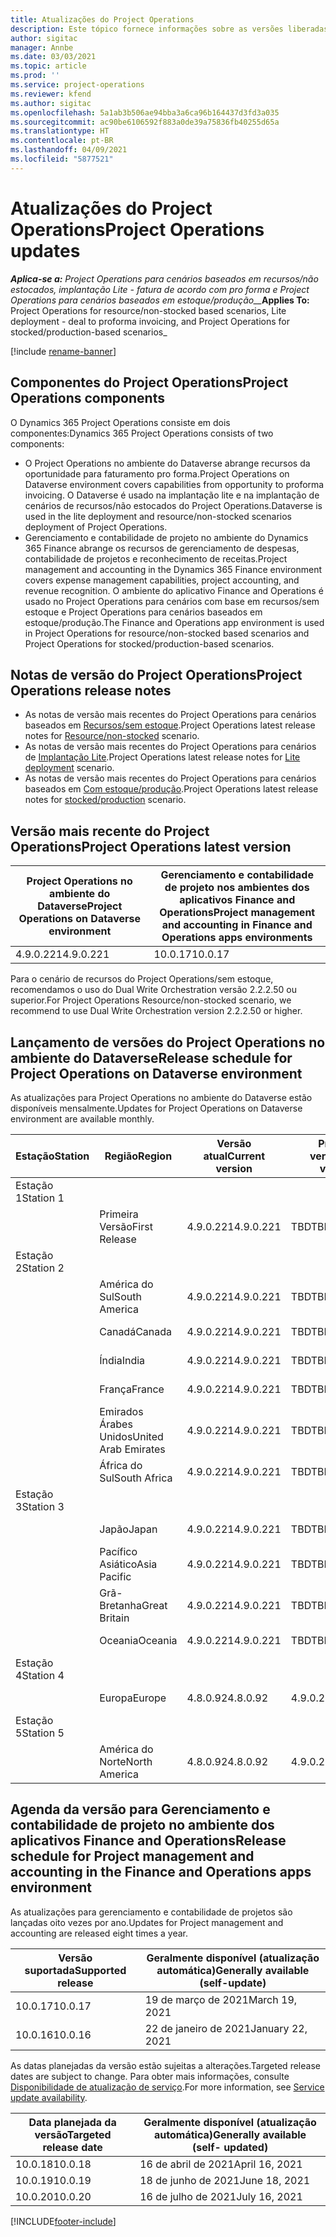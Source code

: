 ```yaml
---
title: Atualizações do Project Operations
description: Este tópico fornece informações sobre as versões liberadas do Dynamics 365 Project Operations.
author: sigitac
manager: Annbe
ms.date: 03/03/2021
ms.topic: article
ms.prod: ''
ms.service: project-operations
ms.reviewer: kfend
ms.author: sigitac
ms.openlocfilehash: 5a1ab3b506ae94bba3a6ca96b164437d3fd3a035
ms.sourcegitcommit: ac90be6106592f883a0de39a75836fb40255d65a
ms.translationtype: HT
ms.contentlocale: pt-BR
ms.lasthandoff: 04/09/2021
ms.locfileid: "5877521"
---
```

# <a name="project-operations-updates"></a><span data-ttu-id="26c3f-103">Atualizações do Project Operations</span><span class="sxs-lookup"><span data-stu-id="26c3f-103">Project Operations updates</span></span>

<span data-ttu-id="26c3f-104">_**Aplica-se a:** Project Operations para cenários baseados em recursos/não estocados, implantação Lite - fatura de acordo com pro forma e Project Operations para cenários baseados em estoque/produção__</span><span class="sxs-lookup"><span data-stu-id="26c3f-104">_**Applies To:** Project Operations for resource/non-stocked based scenarios, Lite deployment - deal to proforma invoicing, and Project Operations for stocked/production-based scenarios_</span></span>

[!include [rename-banner](~/includes/cc-data-platform-banner.md)]

## <a name="project-operations-components"></a><span data-ttu-id="26c3f-105">Componentes do Project Operations</span><span class="sxs-lookup"><span data-stu-id="26c3f-105">Project Operations components</span></span>

<span data-ttu-id="26c3f-106">O Dynamics 365 Project Operations consiste em dois componentes:</span><span class="sxs-lookup"><span data-stu-id="26c3f-106">Dynamics 365 Project Operations consists of two components:</span></span>

- <span data-ttu-id="26c3f-107">O Project Operations no ambiente do Dataverse abrange recursos da oportunidade para faturamento pro forma.</span><span class="sxs-lookup"><span data-stu-id="26c3f-107">Project Operations on Dataverse environment covers capabilities from opportunity to proforma invoicing.</span></span> <span data-ttu-id="26c3f-108">O Dataverse é usado na implantação lite e na implantação de cenários de recursos/não estocados do Project Operations.</span><span class="sxs-lookup"><span data-stu-id="26c3f-108">Dataverse is used in the lite deployment and resource/non-stocked scenarios deployment of Project Operations.</span></span>
- <span data-ttu-id="26c3f-109">Gerenciamento e contabilidade de projeto no ambiente do Dynamics 365 Finance abrange os recursos de gerenciamento de despesas, contabilidade de projetos e reconhecimento de receitas.</span><span class="sxs-lookup"><span data-stu-id="26c3f-109">Project management and accounting in the Dynamics 365 Finance environment covers expense management capabilities, project accounting, and revenue recognition.</span></span> <span data-ttu-id="26c3f-110">O ambiente do aplicativo Finance and Operations é usado no Project Operations para cenários com base em recursos/sem estoque e Project Operations para cenários baseados em estoque/produção.</span><span class="sxs-lookup"><span data-stu-id="26c3f-110">The Finance and Operations app environment is used in Project Operations for resource/non-stocked based scenarios and Project Operations for stocked/production-based scenarios.</span></span>

## <a name="project-operations-release-notes"></a><span data-ttu-id="26c3f-111">Notas de versão do Project Operations</span><span class="sxs-lookup"><span data-stu-id="26c3f-111">Project Operations release notes</span></span>
- <span data-ttu-id="26c3f-112">As notas de versão mais recentes do Project Operations para cenários baseados em [Recursos/sem estoque](whats-new-apr-2021-resource-based.md).</span><span class="sxs-lookup"><span data-stu-id="26c3f-112">Project Operations latest release notes for [Resource/non-stocked](whats-new-apr-2021-resource-based.md) scenario.</span></span>
- <span data-ttu-id="26c3f-113">As notas de versão mais recentes do Project Operations para cenários de [Implantação Lite](../pro/whats-new/whats-new-apr-2021-lite.md).</span><span class="sxs-lookup"><span data-stu-id="26c3f-113">Project Operations latest release notes for [Lite deployment](../pro/whats-new/whats-new-apr-2021-lite.md) scenario.</span></span>
- <span data-ttu-id="26c3f-114">As notas de versão mais recentes do Project Operations para cenários baseados em [Com estoque/produção](../prod-pma/whats-new/whats-new-mar-2021-stocked.md).</span><span class="sxs-lookup"><span data-stu-id="26c3f-114">Project Operations latest release notes for [stocked/production](../prod-pma/whats-new/whats-new-mar-2021-stocked.md) scenario.</span></span>

## <a name="project-operations-latest-version"></a><span data-ttu-id="26c3f-115">Versão mais recente do Project Operations</span><span class="sxs-lookup"><span data-stu-id="26c3f-115">Project Operations latest version</span></span>

| <span data-ttu-id="26c3f-116">Project Operations no ambiente do Dataverse</span><span class="sxs-lookup"><span data-stu-id="26c3f-116">Project Operations on Dataverse environment</span></span> | <span data-ttu-id="26c3f-117">Gerenciamento e contabilidade de projeto nos ambientes dos aplicativos Finance and Operations</span><span class="sxs-lookup"><span data-stu-id="26c3f-117">Project management and accounting in Finance and Operations apps environments</span></span> | 
| --- | --- |
| <span data-ttu-id="26c3f-118">4.9.0.221</span><span class="sxs-lookup"><span data-stu-id="26c3f-118">4.9.0.221</span></span> | <span data-ttu-id="26c3f-119">10.0.17</span><span class="sxs-lookup"><span data-stu-id="26c3f-119">10.0.17</span></span> |

<span data-ttu-id="26c3f-120">Para o cenário de recursos do Project Operations/sem estoque, recomendamos o uso do Dual Write Orchestration versão 2.2.2.50 ou superior.</span><span class="sxs-lookup"><span data-stu-id="26c3f-120">For Project Operations Resource/non-stocked scenario, we recommend to use Dual Write Orchestration version 2.2.2.50 or higher.</span></span>

## <a name="release-schedule-for-project-operations-on-dataverse-environment"></a><span data-ttu-id="26c3f-121">Lançamento de versões do Project Operations no ambiente do Dataverse</span><span class="sxs-lookup"><span data-stu-id="26c3f-121">Release schedule for Project Operations on Dataverse environment</span></span>

<span data-ttu-id="26c3f-122">As atualizações para Project Operations no ambiente do Dataverse estão disponíveis mensalmente.</span><span class="sxs-lookup"><span data-stu-id="26c3f-122">Updates for Project Operations on Dataverse environment are available monthly.</span></span> 

| <span data-ttu-id="26c3f-123">Estação</span><span class="sxs-lookup"><span data-stu-id="26c3f-123">Station</span></span>   | <span data-ttu-id="26c3f-124">Região</span><span class="sxs-lookup"><span data-stu-id="26c3f-124">Region</span></span>        | <span data-ttu-id="26c3f-125">Versão atual</span><span class="sxs-lookup"><span data-stu-id="26c3f-125">Current version</span></span> | <span data-ttu-id="26c3f-126">Próxima versão</span><span class="sxs-lookup"><span data-stu-id="26c3f-126">Next version</span></span> | <span data-ttu-id="26c3f-127">Geralmente disponível</span><span class="sxs-lookup"><span data-stu-id="26c3f-127">Generally available</span></span> |
|-----------|---------------|-----------------|--------------|---------------------|
| <span data-ttu-id="26c3f-128">Estação 1</span><span class="sxs-lookup"><span data-stu-id="26c3f-128">Station 1</span></span> |   &nbsp;      |    &nbsp;       | &nbsp;       |      &nbsp;         |
|   &nbsp;  | <span data-ttu-id="26c3f-129">Primeira Versão</span><span class="sxs-lookup"><span data-stu-id="26c3f-129">First Release</span></span> |  <span data-ttu-id="26c3f-130">4.9.0.221</span><span class="sxs-lookup"><span data-stu-id="26c3f-130">4.9.0.221</span></span>       | <span data-ttu-id="26c3f-131">TBD</span><span class="sxs-lookup"><span data-stu-id="26c3f-131">TBD</span></span>     | <span data-ttu-id="26c3f-132">23-Abr-21</span><span class="sxs-lookup"><span data-stu-id="26c3f-132">23-Apr-21</span></span>           |
| <span data-ttu-id="26c3f-133">Estação 2</span><span class="sxs-lookup"><span data-stu-id="26c3f-133">Station 2</span></span> |   &nbsp;      |    &nbsp;       | &nbsp;       |      &nbsp;         |
|   &nbsp;  | <span data-ttu-id="26c3f-134">América do Sul</span><span class="sxs-lookup"><span data-stu-id="26c3f-134">South America</span></span> |  <span data-ttu-id="26c3f-135">4.9.0.221</span><span class="sxs-lookup"><span data-stu-id="26c3f-135">4.9.0.221</span></span>       | <span data-ttu-id="26c3f-136">TBD</span><span class="sxs-lookup"><span data-stu-id="26c3f-136">TBD</span></span>     | <span data-ttu-id="26c3f-137">23-Abr-21</span><span class="sxs-lookup"><span data-stu-id="26c3f-137">23-Apr-21</span></span>           |
|    &nbsp; | <span data-ttu-id="26c3f-138">Canadá</span><span class="sxs-lookup"><span data-stu-id="26c3f-138">Canada</span></span>        |  <span data-ttu-id="26c3f-139">4.9.0.221</span><span class="sxs-lookup"><span data-stu-id="26c3f-139">4.9.0.221</span></span>       | <span data-ttu-id="26c3f-140">TBD</span><span class="sxs-lookup"><span data-stu-id="26c3f-140">TBD</span></span>     | <span data-ttu-id="26c3f-141">23-Abr-21</span><span class="sxs-lookup"><span data-stu-id="26c3f-141">23-Apr-21</span></span>           |
|   &nbsp;  | <span data-ttu-id="26c3f-142">Índia</span><span class="sxs-lookup"><span data-stu-id="26c3f-142">India</span></span>         |  <span data-ttu-id="26c3f-143">4.9.0.221</span><span class="sxs-lookup"><span data-stu-id="26c3f-143">4.9.0.221</span></span>       | <span data-ttu-id="26c3f-144">TBD</span><span class="sxs-lookup"><span data-stu-id="26c3f-144">TBD</span></span>     | <span data-ttu-id="26c3f-145">23-Abr-21</span><span class="sxs-lookup"><span data-stu-id="26c3f-145">23-Apr-21</span></span>           |
|   &nbsp;  | <span data-ttu-id="26c3f-146">França</span><span class="sxs-lookup"><span data-stu-id="26c3f-146">France</span></span>         |  <span data-ttu-id="26c3f-147">4.9.0.221</span><span class="sxs-lookup"><span data-stu-id="26c3f-147">4.9.0.221</span></span>       | <span data-ttu-id="26c3f-148">TBD</span><span class="sxs-lookup"><span data-stu-id="26c3f-148">TBD</span></span>     | <span data-ttu-id="26c3f-149">23-Abr-21</span><span class="sxs-lookup"><span data-stu-id="26c3f-149">23-Apr-21</span></span>           |
|   &nbsp;  | <span data-ttu-id="26c3f-150">Emirados Árabes Unidos</span><span class="sxs-lookup"><span data-stu-id="26c3f-150">United Arab Emirates</span></span>         |  <span data-ttu-id="26c3f-151">4.9.0.221</span><span class="sxs-lookup"><span data-stu-id="26c3f-151">4.9.0.221</span></span>       | <span data-ttu-id="26c3f-152">TBD</span><span class="sxs-lookup"><span data-stu-id="26c3f-152">TBD</span></span>     | <span data-ttu-id="26c3f-153">23-Abr-21</span><span class="sxs-lookup"><span data-stu-id="26c3f-153">23-Apr-21</span></span>           |
|   &nbsp;  | <span data-ttu-id="26c3f-154">África do Sul</span><span class="sxs-lookup"><span data-stu-id="26c3f-154">South Africa</span></span>         |  <span data-ttu-id="26c3f-155">4.9.0.221</span><span class="sxs-lookup"><span data-stu-id="26c3f-155">4.9.0.221</span></span>       | <span data-ttu-id="26c3f-156">TBD</span><span class="sxs-lookup"><span data-stu-id="26c3f-156">TBD</span></span>     | <span data-ttu-id="26c3f-157">23-Abr-21</span><span class="sxs-lookup"><span data-stu-id="26c3f-157">23-Apr-21</span></span>           |
| <span data-ttu-id="26c3f-158">Estação 3</span><span class="sxs-lookup"><span data-stu-id="26c3f-158">Station 3</span></span>  |      &nbsp;   |     &nbsp;      |     &nbsp;   |      &nbsp;         |
|   &nbsp;  | <span data-ttu-id="26c3f-159">Japão</span><span class="sxs-lookup"><span data-stu-id="26c3f-159">Japan</span></span>         |  <span data-ttu-id="26c3f-160">4.9.0.221</span><span class="sxs-lookup"><span data-stu-id="26c3f-160">4.9.0.221</span></span>       | <span data-ttu-id="26c3f-161">TBD</span><span class="sxs-lookup"><span data-stu-id="26c3f-161">TBD</span></span>     | <span data-ttu-id="26c3f-162">30-Abr-21</span><span class="sxs-lookup"><span data-stu-id="26c3f-162">30-Apr-21</span></span>           |
|   &nbsp;  | <span data-ttu-id="26c3f-163">Pacífico Asiático</span><span class="sxs-lookup"><span data-stu-id="26c3f-163">Asia Pacific</span></span>  |  <span data-ttu-id="26c3f-164">4.9.0.221</span><span class="sxs-lookup"><span data-stu-id="26c3f-164">4.9.0.221</span></span>       | <span data-ttu-id="26c3f-165">TBD</span><span class="sxs-lookup"><span data-stu-id="26c3f-165">TBD</span></span>     | <span data-ttu-id="26c3f-166">30-Abr-21</span><span class="sxs-lookup"><span data-stu-id="26c3f-166">30-Apr-21</span></span>           |
|   &nbsp;  | <span data-ttu-id="26c3f-167">Grã-Bretanha</span><span class="sxs-lookup"><span data-stu-id="26c3f-167">Great Britain</span></span> |  <span data-ttu-id="26c3f-168">4.9.0.221</span><span class="sxs-lookup"><span data-stu-id="26c3f-168">4.9.0.221</span></span>       | <span data-ttu-id="26c3f-169">TBD</span><span class="sxs-lookup"><span data-stu-id="26c3f-169">TBD</span></span>     | <span data-ttu-id="26c3f-170">30-Abr-21</span><span class="sxs-lookup"><span data-stu-id="26c3f-170">30-Apr-21</span></span>           |
|   &nbsp;  | <span data-ttu-id="26c3f-171">Oceania</span><span class="sxs-lookup"><span data-stu-id="26c3f-171">Oceania</span></span>       |  <span data-ttu-id="26c3f-172">4.9.0.221</span><span class="sxs-lookup"><span data-stu-id="26c3f-172">4.9.0.221</span></span>       | <span data-ttu-id="26c3f-173">TBD</span><span class="sxs-lookup"><span data-stu-id="26c3f-173">TBD</span></span>     | <span data-ttu-id="26c3f-174">30-Abr-21</span><span class="sxs-lookup"><span data-stu-id="26c3f-174">30-Apr-21</span></span>           |
| <span data-ttu-id="26c3f-175">Estação 4</span><span class="sxs-lookup"><span data-stu-id="26c3f-175">Station 4</span></span> |     &nbsp;    |     &nbsp;      |     &nbsp;   |      &nbsp;         |
|   &nbsp;  | <span data-ttu-id="26c3f-176">Europa</span><span class="sxs-lookup"><span data-stu-id="26c3f-176">Europe</span></span>        |  <span data-ttu-id="26c3f-177">4.8.0.92</span><span class="sxs-lookup"><span data-stu-id="26c3f-177">4.8.0.92</span></span>       | <span data-ttu-id="26c3f-178">4.9.0.221</span><span class="sxs-lookup"><span data-stu-id="26c3f-178">4.9.0.221</span></span>     | <span data-ttu-id="26c3f-179">16-Abr-21</span><span class="sxs-lookup"><span data-stu-id="26c3f-179">16-Apr-21</span></span>           |
| <span data-ttu-id="26c3f-180">Estação 5</span><span class="sxs-lookup"><span data-stu-id="26c3f-180">Station 5</span></span> |     &nbsp;    |     &nbsp;      |     &nbsp;   |      &nbsp;         |
|   &nbsp;  | <span data-ttu-id="26c3f-181">América do Norte</span><span class="sxs-lookup"><span data-stu-id="26c3f-181">North America</span></span> |  <span data-ttu-id="26c3f-182">4.8.0.92</span><span class="sxs-lookup"><span data-stu-id="26c3f-182">4.8.0.92</span></span>       | <span data-ttu-id="26c3f-183">4.9.0.221</span><span class="sxs-lookup"><span data-stu-id="26c3f-183">4.9.0.221</span></span>     | <span data-ttu-id="26c3f-184">23-Abr-21</span><span class="sxs-lookup"><span data-stu-id="26c3f-184">23-Apr-21</span></span>           |

## <a name="release-schedule-for-project-management-and-accounting-in-the-finance-and-operations-apps-environment"></a><span data-ttu-id="26c3f-185">Agenda da versão para Gerenciamento e contabilidade de projeto no ambiente dos aplicativos Finance and Operations</span><span class="sxs-lookup"><span data-stu-id="26c3f-185">Release schedule for Project management and accounting in the Finance and Operations apps environment</span></span>

<span data-ttu-id="26c3f-186">As atualizações para gerenciamento e contabilidade de projetos são lançadas oito vezes por ano.</span><span class="sxs-lookup"><span data-stu-id="26c3f-186">Updates for Project management and accounting are released eight times a year.</span></span>

| <span data-ttu-id="26c3f-187">Versão suportada</span><span class="sxs-lookup"><span data-stu-id="26c3f-187">Supported release</span></span> | <span data-ttu-id="26c3f-188">Geralmente disponível (atualização automática)</span><span class="sxs-lookup"><span data-stu-id="26c3f-188">Generally available (self-update)</span></span> |
| --- | --- |
| <span data-ttu-id="26c3f-189">10.0.17</span><span class="sxs-lookup"><span data-stu-id="26c3f-189">10.0.17</span></span> | <span data-ttu-id="26c3f-190">19 de março de 2021</span><span class="sxs-lookup"><span data-stu-id="26c3f-190">March 19, 2021</span></span> |
| <span data-ttu-id="26c3f-191">10.0.16</span><span class="sxs-lookup"><span data-stu-id="26c3f-191">10.0.16</span></span> | <span data-ttu-id="26c3f-192">22 de janeiro de 2021</span><span class="sxs-lookup"><span data-stu-id="26c3f-192">January 22, 2021</span></span> |


<span data-ttu-id="26c3f-193">As datas planejadas da versão estão sujeitas a alterações.</span><span class="sxs-lookup"><span data-stu-id="26c3f-193">Targeted release dates are subject to change.</span></span> <span data-ttu-id="26c3f-194">Para obter mais informações, consulte [Disponibilidade de atualização de serviço](https://docs.microsoft.com/dynamics365/fin-ops-core/fin-ops/get-started/public-preview-releases?toc=/dynamics365/finance/toc.json).</span><span class="sxs-lookup"><span data-stu-id="26c3f-194">For more information, see [Service update availability](https://docs.microsoft.com/dynamics365/fin-ops-core/fin-ops/get-started/public-preview-releases?toc=/dynamics365/finance/toc.json).</span></span>

| <span data-ttu-id="26c3f-195">Data planejada da versão</span><span class="sxs-lookup"><span data-stu-id="26c3f-195">Targeted release date</span></span> | <span data-ttu-id="26c3f-196">Geralmente disponível (atualização automática)</span><span class="sxs-lookup"><span data-stu-id="26c3f-196">Generally available (self- updated)</span></span> |
| --- | --- |
| <span data-ttu-id="26c3f-197">10.0.18</span><span class="sxs-lookup"><span data-stu-id="26c3f-197">10.0.18</span></span> | <span data-ttu-id="26c3f-198">16 de abril de 2021</span><span class="sxs-lookup"><span data-stu-id="26c3f-198">April 16, 2021</span></span> |
| <span data-ttu-id="26c3f-199">10.0.19</span><span class="sxs-lookup"><span data-stu-id="26c3f-199">10.0.19</span></span> | <span data-ttu-id="26c3f-200">18 de junho de 2021</span><span class="sxs-lookup"><span data-stu-id="26c3f-200">June 18, 2021</span></span> |
| <span data-ttu-id="26c3f-201">10.0.20</span><span class="sxs-lookup"><span data-stu-id="26c3f-201">10.0.20</span></span> | <span data-ttu-id="26c3f-202">16 de julho de 2021</span><span class="sxs-lookup"><span data-stu-id="26c3f-202">July 16, 2021</span></span> |


[!INCLUDE[footer-include](../includes/footer-banner.md)]
